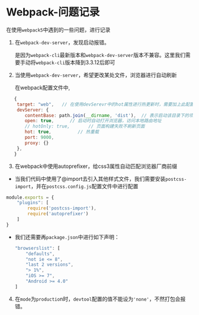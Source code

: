 # Webpack-问题记录

在使用`webpack5`中遇到的一些问题，进行记录

1. 在`webpack-dev-server`，发现启动报错。

    是因为`webpack-cli`最新版本和`webpack-dev-server`版本不兼容。这里我们需要手动将`webpack-cli`版本降到3.3.12后即可

2. 当使用`webpack-dev-server`，希望更改某处文件，浏览器进行自动刷新

    在webpack配置文件中, 

 ```js
    {
     target: "web",   // 在使用devSerevr中的hot属性进行热更新时，需要加上此配置，不然热更新不生效 
     devServer: {
        contentBase: path.join(__dirname, 'dist'),  // 表示启动该目录下的项目
        open: true,      // 启动时自动打开浏览器，访问本地路由地址
        // hotOnly: true,       // 页面构建失败不刷新页面
	    hot: true,          // 热重载
        port: 9000, 
        proxy: {}     
     },
    }
 ```

3. 在webpack中使用autoprefixer，给css3属性自动匹配浏览器厂商前缀
    
* 当我们代码中使用了@import去引入其他样式文件，我们需要安装`postcss-import`，并在`postcss.config.js`配置文件中进行配置

```js
module.exports = {
    "plugins": [
        require('postcss-import'),
        require('autoprefixer')
    ]
}
```
* 我们还需要再`package.json`中进行如下声明：
  ```js
  "browserslist": [
      "defaults",
      "not ie <= 8",
      "last 2 versions",
      "> 1%",
      "iOS >= 7",
      "Android >= 4.0"
  ]
  ```

4. 在`mode`为`productio`n时，`devtool`配置的值不能设为`'none'`，不然打包会报错。
